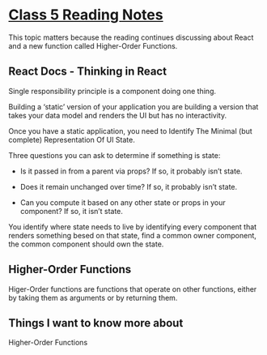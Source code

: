 # [Class 5 Reading Notes](https://github.com/snur206/reading-notes/blob/main/301/class4notes.md)

This topic matters because the reading continues discussing about React and a new function called Higher-Order Functions.

## React Docs - Thinking in React

Single responsibility principle is a component doing one thing.

Building a ‘static’ version of your application you are building a version that takes your data model and renders the UI but has no interactivity.

Once you have a static application, you need to Identify The Minimal (but complete) Representation Of UI State.

Three questions you can ask to determine if something is state:

- Is it passed in from a parent via props? If so, it probably isn’t state.

- Does it remain unchanged over time? If so, it probably isn’t state.

- Can you compute it based on any other state or props in your component? If so, it isn’t state.

You identify where state needs to live by identifying every component that renders something besed on that state, find a common owner component, the common component should own the state.

## Higher-Order Functions

Higer-Order functions are functions that operate on other functions, either by taking them as arguments or by returning them.







## Things I want to know more about

Higher-Order Functions
